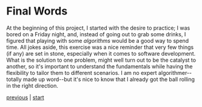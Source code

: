 # **Final Words**

At the beginning of this project, I started with the desire to practice; I was bored on a Friday night, and, instead of
going out to grab some drinks, I figured that playing with some *algorithms* would be a good way to spend time.
All jokes aside, this exercise was a nice reminder that very few things (if any) are set in stone, especially when it 
comes to software development. What is the solution to one problem, might well turn out to be the catalyst to another,
so it's important to understand the fundamentals while having the flexibility to tailor them to different scenarios. I 
am no expert algorithmer--totally made up word--but it's nice to know that I already got the ball rolling in the right
direction.



[previous](implementing.md) | [start](../README.md)